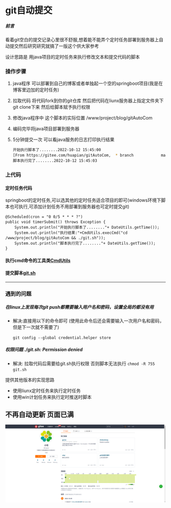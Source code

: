 git自动提交
=======

##### 前言

看着git空白的提交记录心里很不舒服,想着能不能弄个定时任务部署到服务器上自动提交然后研究研究就搞了一版这个供大家参考

设计思路是 用java项目的定时任务来执行修改文本和提交代码的脚本

### 操作步骤

1. java程序
   可以部署到自己的博客或者单独起一个空的springboot项目(我是在博客里边加的定时任务)

2. 拉取代码
   将代码fork到你的git仓库 
   然后把代码在liunx服务器上指定文件夹下git clone下来 然后给脚本赋予执行权限

3. 修改java程序中 这个脚本的实际位置 /www/project/blog/gitAutoCom

4. 编码完毕将java项目部署到服务器

5. 5分钟提交一次 可以看java服务的日志打印执行结果

   ```sh
   开始执行脚本了........2022-10-12 15:45:00
   [From https://gitee.com/huapian/gitAutoCom,  * branch            master     -> FETCH_HEAD, Already up-to-date., [master 3f9039b] 自动提交:2022-10-12 15:45:00,  1 file changed, 1 insertion(+), remote: Powered by GITEE.COM [GNK-6.4], To https://gitee.com/huapian/gitAutoCom.git,    f7a517b..3f9039b  master -> master]
   脚本执行完了........2022-10-12 15:45:03
   ```

   

### 上代码

#### 定时任务代码

springboot的定时任务,可以选其他的定时任务适合项目的即可(windows环境下脚本也可执行,可添加计划任务不用部署到服务器也可定时提交git)

    @Scheduled(cron = "0 0/5 * * * ?")  
    public void timerSubmit() throws Exception {  
        System.out.println("开始执行脚本了........"+ DateUtils.getTime());  
        System.out.println("执行结果:"+CmdUtils.execCmd("cd /www/project/blog/gitAutoCom && ./git.sh"));  
        System.out.println("脚本执行完了........"+ DateUtils.getTime());  
    }  

#### 执行cmd命令的工具类[CmdUtils](https://github.com/huapian/gitautosubmit/blob/master/CmdUtils.java "CmdUtils")

#### 提交脚本[git.sh](https://github.com/huapian/gitautosubmit/blob/master/git.sh "git.sh")

------



### 遇到的问题

##### 在linux上发现每次git push都需要输入用户名和密码，设置全局的都没有用

- 解决:直接用以下的命令即可 (使用此命令后还会需要输入一次用户名和密码，但是下一次就不需要了)

  `git config --global credential.helper store`

##### 权限问题 ./git.sh: Permission denied

- 解决: 拉取代码后需要给git.sh执行权限 否则脚本无法执行
    `chmod -R 755 git.sh`


提供其他版本的实现思路

- 使用liunx定时任务来执行定时任务
- 使用win计划任务来执行定时推送时脚本


## 不再自动更新  页面已满
![不再进行自动提交](imageimage.png)

